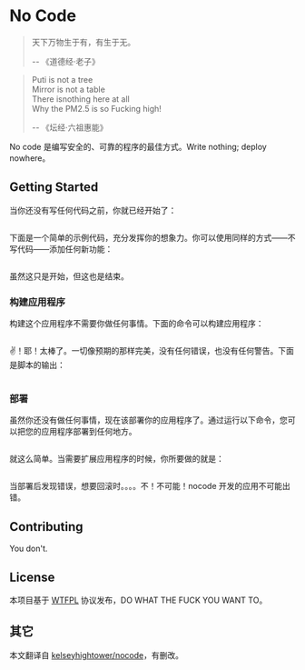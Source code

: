 # No Code

> 天下万物生于有，有生于无。
> 
> -- 《道德经·老子》

> Puti is not a tree  
> Mirror is not a table  
> There isnothing here at all  
> Why the PM2.5 is so Fucking high!
>
> -- 《坛经·六祖惠能》

No code 是编写安全的、可靠的程序的最佳方式。Write nothing; deploy nowhere。

## Getting Started

当你还没有写任何代码之前，你就已经开始了：

```

```

下面是一个简单的示例代码，充分发挥你的想象力。你可以使用同样的方式——不写代码——添加任何新功能：

```

```

虽然这只是开始，但这也是结束。

### 构建应用程序

构建这个应用程序不需要你做任何事情。下面的命令可以构建应用程序：

```

```

✌！耶！太棒了。一切像预期的那样完美，没有任何错误，也没有任何警告。下面是脚本的输出：

```

```

### 部署

虽然你还没有做任何事情，现在该部署你的应用程序了。通过运行以下命令，您可以把您的应用程序部署到任何地方。

```

```

就这么简单。当需要扩展应用程序的时候，你所要做的就是：

```

```

当部署后发现错误，想要回滚时。。。。不！不可能！nocode 开发的应用不可能出错。

## Contributing

You don't.

## License

本项目基于 [WTFPL](./LICENSE) 协议发布，DO WHAT THE FUCK YOU WANT TO。

## 其它

本文翻译自 [kelseyhightower/nocode](https://github.com/kelseyhightower/nocode)，有删改。
